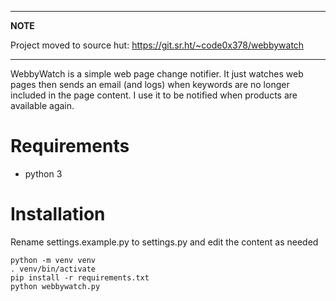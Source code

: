 ----

**NOTE**

Project moved to source hut:
https://git.sr.ht/~code0x378/webbywatch

----

WebbyWatch is a simple web page change notifier.  It just watches web pages then sends an email (and logs) 
when keywords are no longer included in the page content.  I use it to be notified when products are available again.

# Requirements

* python 3

# Installation

Rename settings.example.py to settings.py and edit the content as needed

```
python -m venv venv
. venv/bin/activate
pip install -r requirements.txt
python webbywatch.py
```


